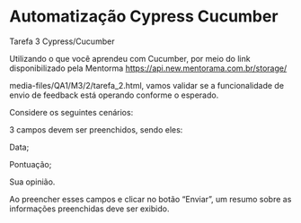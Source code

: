 # Automatização Cypress Cucumber

Tarefa 3 Cypress/Cucumber

Utilizando o que você aprendeu com Cucumber, por meio do link disponibilizado pela Mentorma https://api.new.mentorama.com.br/storage/

media-files/QA1/M3/2/tarefa_2.html, vamos validar se a funcionalidade de envio de feedback está operando conforme o esperado. 

Considere os seguintes cenários:

3 campos devem ser preenchidos, sendo eles:

Data;

Pontuação;

Sua opinião.

Ao preencher esses campos e clicar no botão “Enviar”, um resumo sobre as informações preenchidas deve ser exibido.
